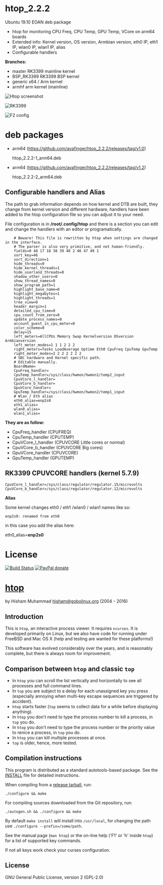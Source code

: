 # htop_2.2.2

Ubuntu 19.10 EOAN deb package

* htop for monitoring CPU Freq, CPU Temp, GPU Temp, VCore on arm64 boards
* Extended info: Kernel version, OS version, Armbian version, eth0 IP, eth1 IP, wlan0 IP, wlan1 IP, alias
* Configurable handlers

**Branches:**

* master
  RK3399 mainline kernel
* BSP_RK3399
  RK3399 BSP kernel
* generic
  x64 / Arm kernel
* armhf
  arm kernel (mainline)

![Htop screenshot](https://github.com/avafinger/htop_2.2.2/raw/master/htop_2.2.2.png)

![RK3399](https://github.com/avafinger/htop_2.2.2/raw/master/rk3399.png)

![F2 config](https://github.com/avafinger/htop_2.2.2/raw/master/armbian.png)

# deb packages

* arm64 (https://github.com/avafinger/htop_2.2.2/releases/tag/v1.0)

    htop_2.2.2-1_arm64.deb

* arm64 (https://github.com/avafinger/htop_2.2.2/releases/tag/v1.2)

    htop_2.2.2-2_arm64.deb
    
## Configurable handlers and Alias

The path to grab information depends on how kernel and DTB are built, they change from kernel version and different hardware, handlers have been added to the htop configuration file so you can adjust it to your need.

File configuration is in **/root/.config/htop** and there is a section you can edit and change the handlers with an editor or programatically.

		# Beware! This file is rewritten by htop when settings are changed in the interface.
		# The parser is also very primitive, and not human-friendly.
		fields=0 48 17 18 38 39 40 2 46 47 49 1
		sort_key=46
		sort_direction=1
		hide_threads=0
		hide_kernel_threads=1
		hide_userland_threads=0
		shadow_other_users=0
		show_thread_names=0
		show_program_path=1
		highlight_base_name=0
		highlight_megabytes=1
		highlight_threads=1
		tree_view=0
		header_margin=1
		detailed_cpu_time=0
		cpu_count_from_zero=0
		update_process_names=0
		account_guest_in_cpu_meter=0
		color_scheme=0
		delay=15
		left_meters=AllCPUs Memory Swap Kernelversion OSversion Armbianversion
		left_meter_modes=1 1 1 2 2 2
		right_meters=Tasks LoadAverage Uptime Eth0 CpuFreq CpuTemp GpuTemp
		right_meter_modes=2 2 2 2 2 2 2
		# SBC hardware and Kernel specific path.
		# Editable manually.
		BoardName=
		CpuFreq_handler=
		CpuTemp_handler=/sys/class/hwmon/hwmon1/temp2_input
		CpuVCore_l_handler=
		CpuVCore_b_handler=
		GpuVCore_handler=
		GpuTemp_handler=/sys/class/hwmon/hwmon2/temp1_input
		# Wlan / Eth alias
		eth0_alias=enp2s0
		eth1_alias=
		wlan0_alias=
		wlan1_alias=

**They are as follow:**

* CpuFreq_handler (CPUFREQ)
* CpuTemp_handler (CPUTEMP)
* CpuVCore_l_handler (CPUVCORE Little cores or normal)
* CpuVCore_b_handler (CPUVCORE Big cores)
* GpuVCore_handler (CPUVCORE)
* GpuTemp_handler (GPUTEMP)

## RK3399 CPUVCORE handlers (kernel 5.7.9)

	CpuVCore_l_handler=/sys/class/regulator/regulator.15/microvolts
	CpuVCore_b_handler=/sys/class/regulator/regulator.12/microvolts


**Alias**

Some kernel changes eth0 / eth1 /wlan0 / wlan1 names like so:

    enp2s0: renamed from eth0

in this case you add the alias here:

eth0_alias=**enp2s0**


# License

[![Build Status](https://travis-ci.org/hishamhm/htop.svg?branch=master)](https://travis-ci.org/hishamhm/htop)
[![PayPal donate](https://img.shields.io/badge/paypal-donate-green.svg)](http://hisham.hm/htop/index.php?page=donate)

[htop](http://hisham.hm/htop/)
====

by Hisham Muhammad <hisham@gobolinux.org> (2004 - 2016)

Introduction
------------

This is `htop`, an interactive process viewer.
It requires `ncurses`. It is developed primarily on Linux,
but we also have code for running under FreeBSD and Mac OS X
(help and testing are wanted for these platforms!)

This software has evolved considerably over the years,
and is reasonably complete, but there is always room for improvement.

Comparison between `htop` and classic `top`
-------------------------------------------

* In `htop` you can scroll the list vertically and horizontally
  to see all processes and full command lines.
* In `top` you are subject to a delay for each unassigned
  key you press (especially annoying when multi-key escape
  sequences are triggered by accident).
* `htop` starts faster (`top` seems to collect data for a while
  before displaying anything).
* In `htop` you don't need to type the process number to
  kill a process, in `top` you do.
* In `htop` you don't need to type the process number or
  the priority value to renice a process, in `top` you do.
* In `htop` you can kill multiple processes at once.
* `top` is older, hence, more tested.

Compilation instructions
------------------------

This program is distributed as a standard autotools-based package.
See the [INSTALL](/INSTALL) file for detailed instructions.

When compiling from a [release tarball](https://hisham.hm/htop/releases/), run:

    ./configure && make

For compiling sources downloaded from the Git repository, run:

    ./autogen.sh && ./configure && make

By default `make install` will install into `/usr/local`, for changing
the path use `./configure --prefix=/some/path`.

See the manual page (`man htop`) or the on-line help ('F1' or 'h'
inside `htop`) for a list of supported key commands.

If not all keys work check your curses configuration.

## License

GNU General Public License, version 2 (GPL-2.0)

